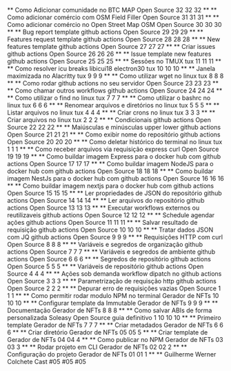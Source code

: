 **
Como Adicionar comunidade no BTC MAP Open Source 32
32
32
**
**
Como adicionar comércio com OSM Field Filler Open Source 31
31
31
**
**
Como adicionar comércio no Open Street Map OSM Open Source 30
30
30
**
**
Bug report template github actions Open Source 29
29
29
**
**
Features request template github actions Open Source 28
28
28
**
**
New features template github actions Open Source 27
27
27
**
**
Criar issues github actions Open Source 26
26
26
**
**
Issue template new features github actions Open Source 25
25
25
**
**
Sessões no TMUX tux 11
11
11
**
**
Como resolver icu breaks libicui18 electron30 tux 10
10
10
**
**
Janela maximizada no Alacritty tux 9
9
9
**
**
Como utilizar wget no linux tux 8
8
8
**
**
Como rodar  github actions no seu servidor Open Source 23
23
23
**
**
Como chamar outros workflows  github actions Open Source 24
24
24
**
**
Como utilizar o find no linux tux 7
7
7
**
**
Como utilizar o bashrc no linux tux 6
6
6
**
**
Renomear arquivos e diretórios no linux tux 5
5
5
**
**
Listar arquivos no linux tux 4
4
4
**
**
Criar crons no linux tux 3
3
3
**
**
Criar arquivos no linux tux 2
2
2
**
**
Condicionais github actions Open Source 22
22
22
**
**
Maiúsculas e minúsculas upper lower github actions Open Source 21
21
21
**
**
Como exibir nome do repositório github actions Open Source 20
20
20
**
**
Como deletar histórico do terminal no linux tux 1
1
1
**
**
Como receber arquivos via requisição express curl Open Source 19
19
19
**
**
Como buildar imagem Express para o docker hub com github actions Open Source 17
17
17
**
**
Como buildar imagem NodeJS para o docker hub com github actions Open Source 18
18
18
**
**
Como buildar imagem NestJs para o docker hub com github actions Open Source 16
16
16
**
**
Como buildar imagem nextjs para o docker hub com github actions Open Source 15
15
15
**
**
Ler propriedades de JSON do repositório github actions Open Source 14
14
14
**
**
Ler arquivos do repositório github actions Open Source 13
13
13
**
**
Executar workflows externos ou reutilizaveis github actions Open Source 12
12
12
**
**
Schedule agendar ações github actions Open Source 11
11
11
**
**
Salvar resultado de requisição github actions Open Source 10
10
10
**
**
Tratar dados JSON com JQ  github actions Open Source 9
9
9
**
**
Requisições HTTP com curl Open Source 8
8
8
**
**
Variáveis e segredos de organização github actions Open Source 7
7
7
**
**
Variáveis e segredos de ambiente github actions Open Source 6
6
6
**
**
Segredos de repositório github actions Open Source 5
5
5
**
**
Variáveis de repositório github actions Open Source 4
4
4
**
**
Ações sob demanda workflow dipatch no github actions Open Source 3
3
3
**
**
Parametrização de requisção http github actions Open Source 2
2
2
**
**
Depurar erro de requisições vazias Open Source 1
1
1
**
**
Como permitir rodar modulo NPM no terminal Gerador de NFTs 10
10
10
**
**
Configurar template da Immutable Gerador de NFTs 9
9
9
**
**
Documentação Gerador de NFTs 8
8
8
**
**
Como salvar ABIs de forma personalizada Soleasy Open Source guia definitivo 1  10
10
10
**
**
Primeiro template Gerador de NFTs 7
7
7
**
**
Criar metadados Gerador de NFTs 6
6
6
**
**
Criar diretório Gerador de NFTs 05
05
5
**
**
Criar template de Gerador de NFTs 04
04
4
**
**
Como publicar no NPM Gerador de NFTs 03
03
3
**
**
Rodar projeto em CLI Gerador de NFTs 02
02
2
**
**
Configuração do projeto Gerador de NFTs 01
01
1
**
**
Guilherme Werner Colchete Cast #05
#05
#05
